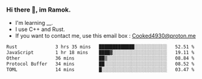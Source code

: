 ### Hi there 👋, im Ramok.

- I'm learning __.
- I use C++ and Rust.
- If you want to contact me, use this email box : Cooked4930@proton.me

<!--START_SECTION:waka-->

```txt
Rust              3 hrs 35 mins   █████████████░░░░░░░░░░░░   52.51 %
JavaScript        1 hr 18 mins    ████▓░░░░░░░░░░░░░░░░░░░░   19.11 %
Other             36 mins         ██▒░░░░░░░░░░░░░░░░░░░░░░   08.84 %
Protocol Buffer   34 mins         ██░░░░░░░░░░░░░░░░░░░░░░░   08.52 %
TOML              14 mins         █░░░░░░░░░░░░░░░░░░░░░░░░   03.47 %
```

<!--END_SECTION:waka-->
